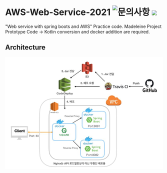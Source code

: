 # AWS-Web-Service-2021 ![문의사항](https://img.shields.io/badge/%EB%AC%B8%EC%9D%98%ED%95%98%EA%B8%B0-pooreumsunny%40gamil.com-green) ![](https://img.shields.io/badge/category-toy-yellow)
"Web service with spring boots and AWS" Practice code. Madeleine Project Prototype Code -> Kotlin conversion and docker addition are required.

## Architecture
<img src="./image/architecture.JPG"></img>
